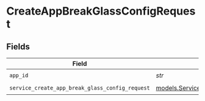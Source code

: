 # CreateAppBreakGlassConfigRequest


## Fields

| Field                                                                                                  | Type                                                                                                   | Required                                                                                               | Description                                                                                            |
| ------------------------------------------------------------------------------------------------------ | ------------------------------------------------------------------------------------------------------ | ------------------------------------------------------------------------------------------------------ | ------------------------------------------------------------------------------------------------------ |
| `app_id`                                                                                               | *str*                                                                                                  | :heavy_check_mark:                                                                                     | app ID                                                                                                 |
| `service_create_app_break_glass_config_request`                                                        | [models.ServiceCreateAppBreakGlassConfigRequest](../models/servicecreateappbreakglassconfigrequest.md) | :heavy_check_mark:                                                                                     | Input                                                                                                  |